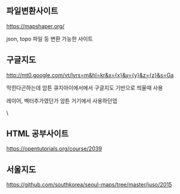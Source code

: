 ## 파일변환사이트

https://mapshaper.org/

json, topo 파일 등 변환 가능한 사이트
   

## 구글지도

http://mt0.google.com/vt/lyrs=m&hl=kr&x={x}&y={y}&z={z}&s=Ga

막힌다곤하는데 암튼 큐지아이에서에서 구글지도 기반으로 띄울때 사용

레이어, 벡터추가였던가 암튼 거기에서 사용하던뎁

\

## HTML 공부사이트

https://opentutorials.org/course/2039



## 서울지도

https://github.com/southkorea/seoul-maps/tree/master/juso/2015